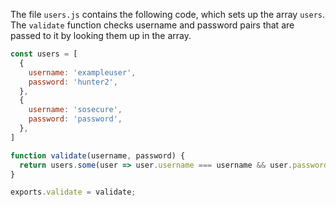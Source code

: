 The file `users.js` contains the following code, which sets up the array `users`. The `validate` function checks username and password pairs that are passed to it by looking them up in the array.

```javascript
const users = [
  {
    username: 'exampleuser',
    password: 'hunter2',
  },
  {
    username: 'sosecure',
    password: 'password',
  },
]

function validate(username, password) {
  return users.some(user => user.username === username && user.password === password);
}

exports.validate = validate;
```

